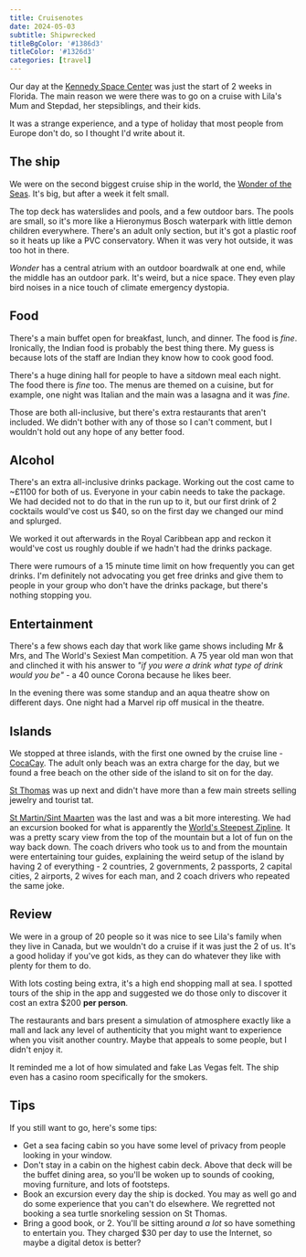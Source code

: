 ```yaml
---
title: Cruisenotes
date: 2024-05-03
subtitle: Shipwrecked
titleBgColor: '#1386d3'
titleColor: '#1326d3'
categories: [travel]
---
```


Our day at the [Kennedy Space Center](/blog/kennedy-space-center) was just the start of 2 weeks in Florida. The main reason we were there was to go on a cruise with Lila's Mum and Stepdad, her stepsiblings, and their kids.

It was a strange experience, and a type of holiday that most people from Europe don't do, so I thought I'd write about it.

## The ship

We were on the second biggest cruise ship in the world, the [Wonder of the Seas](https://www.royalcaribbean.com/cruise-ships/wonder-of-the-seas). It's big, but after a week it felt small.

The top deck has waterslides and pools, and a few outdoor bars. The pools are small, so it's more like a Hieronymus Bosch waterpark with little demon children everywhere. There's an adult only section, but it's got a plastic roof so it heats up like a PVC conservatory. When it was very hot outside, it was too hot in there.

_Wonder_ has a central atrium with an outdoor boardwalk at one end, while the middle has an outdoor park. It's weird, but a nice space. They even play bird noises in a nice touch of climate emergency dystopia.

## Food

There's a main buffet open for breakfast, lunch, and dinner. The food is _fine_. Ironically, the Indian food is probably the best thing there. My guess is because lots of the staff are Indian they know how to cook good food.

There's a huge dining hall for people to have a sitdown meal each night. The food there is _fine_ too. The menus are themed on a cuisine, but for example, one night was Italian and the main was a lasagna and it was _fine_.

Those are both all-inclusive, but there's extra restaurants that aren't included. We didn't bother with any of those so I can't comment, but I wouldn't hold out any hope of any better food.

## Alcohol

There's an extra all-inclusive drinks package. Working out the cost came to ~£1100 for both of us. Everyone in your cabin needs to take the package. We had decided not to do that in the run up to it, but our first drink of 2 cocktails would've cost us $40, so on the first day we changed our mind and splurged.

We worked it out afterwards in the Royal Caribbean app and reckon it would've cost us roughly double if we hadn't had the drinks package.

There were rumours of a 15 minute time limit on how frequently you can get drinks. I'm definitely not advocating you get free drinks and give them to people in your group who don't have the drinks package, but there's nothing stopping you.

## Entertainment

There's a few shows each day that work like game shows including Mr & Mrs, and The World's Sexiest Man competition. A 75 year old man won that and clinched it with his answer to _"if you were a drink what type of drink would you be"_ - a 40 ounce Corona because he likes beer.

In the evening there was some standup and an aqua theatre show on different days. One night had a Marvel rip off musical in the theatre.

## Islands

We stopped at three islands, with the first one owned by the cruise line - [CocaCay](https://en.wikipedia.org/wiki/CocoCay?useskin=vector). The adult only beach was an extra charge for the day, but we found a free beach on the other side of the island to sit on for the day.

[St Thomas](https://en.wikipedia.org/wiki/Saint_Thomas%2C_U.S._Virgin_Islands?useskin=vector) was up next and didn't have more than a few main streets selling jewelry and tourist tat.

[St Martin/Sint Maarten](<https://en.wikipedia.org/wiki/Saint_Martin_(island)?useskin=vector>) was the last and was a bit more interesting. We had an excursion booked for what is apparently the [World's Steepest Zipline](https://www.youtube.com/watch?v=obnTGvHJq8E). It was a pretty scary view from the top of the mountain but a lot of fun on the way back down. The coach drivers who took us to and from the mountain were entertaining tour guides, explaining the weird setup of the island by having 2 of everything - 2 countries, 2 governments, 2 passports, 2 capital cities, 2 airports, 2 wives for each man, and 2 coach drivers who repeated the same joke.

## Review

We were in a group of 20 people so it was nice to see Lila's family when they live in Canada, but we wouldn't do a cruise if it was just the 2 of us. It's a good holiday if you've got kids, as they can do whatever they like with plenty for them to do.

With lots costing being extra, it's a high end shopping mall at sea. I spotted tours of the ship in the app and suggested we do those only to discover it cost an extra $200 **per person**.

The restaurants and bars present a simulation of atmosphere exactly like a mall and lack any level of authenticity that you might want to experience when you visit another country. Maybe that appeals to some people, but I didn't enjoy it.

It reminded me a lot of how simulated and fake Las Vegas felt. The ship even has a casino room specifically for the smokers.

## Tips

If you still want to go, here's some tips:

- Get a sea facing cabin so you have some level of privacy from people looking in your window.
- Don't stay in a cabin on the highest cabin deck. Above that deck will be the buffet dining area, so you'll be woken up to sounds of cooking, moving furniture, and lots of footsteps.
- Book an excursion every day the ship is docked. You may as well go and do some experience that you can't do elsewhere. We regretted not booking a sea turtle snorkeling session on St Thomas.
- Bring a good book, or 2. You'll be sitting around _a lot_ so have something to entertain you. They charged $30 per day to use the Internet, so maybe a digital detox is better?
